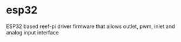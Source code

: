 # esp32

ESP32 based reef-pi driver firmware that allows outlet, pwm, inlet and analog input interface

